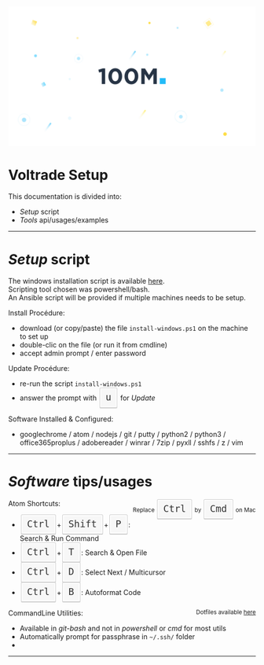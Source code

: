 <style>
kbd {
  display: inline-block;
  padding: 0 .5rem;
  border: var(--border);
  border-radius: 2px;
  background: var(--background-2);
  color: var(--dark-text-1);
  text-transform: none;
  font-weight: 300;
  font-size: 1.2rem;
  font-family: monospace;
  line-height: 1.8;
}
kbd {
  padding: .1em .6em;
  margin: 0 .1em;
  color: #333;
  text-shadow: 0 1px 0 #fff;
  background-color: #f7f7f7;
  border: 1px solid #ccc;
  box-shadow: 0 1px 0px rgba(0, 0, 0, 0.2),0 0 0 2px #ffffff inset;
  white-space: nowrap;
}
</style>

<div class="header">
  <link rel="stylesheet" href="/css/100m.css">
  <img style="position: relative;z-index: -1;" src="/extra/prez/01.jpg" />
  <h1>Voltrade Setup</em></h1>
</div>

This documentation is divided into:
- *Setup* script
- *Tools* api/usages/examples

---

# *Setup* script

The windows installation script is available <a tt href="https://github.com/100-m/back-voltrade/blob/master/setup/install-windows.ps1">here</a>.  
Scripting tool chosen was powershell/bash.  
An Ansible script will be provided if multiple machines needs to be setup.

Install Procédure:
- download (or copy/paste) the file `install-windows.ps1` on the machine to set up
- double-clic on the file (or run it from cmdline)
- accept admin prompt / enter password

Update Procédure:
- re-run the script `install-windows.ps1`
- answer the prompt with <kbd>u</kbd> for *Update*

Software Installed & Configured:
- googlechrome / atom / nodejs / git / putty / python2 / python3 / office365proplus / adobereader / winrar / 7zip / pyxll / sshfs / z / vim

---

# *Software* tips/usages

Atom Shortcuts:<small style="float: right;">Replace <kbd>Ctrl</kbd> by <kbd>Cmd</kbd> on Mac</small>
- <kbd>Ctrl</kbd>+<kbd>Shift</kbd>+<kbd>P</kbd>: Search & Run Command
- <kbd>Ctrl</kbd>+<kbd>T</kbd>: Search & Open File
- <kbd>Ctrl</kbd>+<kbd>D</kbd>: Select Next / Multicursor
- <kbd>Ctrl</kbd>+<kbd>B</kbd>: Autoformat Code

CommandLine Utilities: <small style="float: right;">Dotfiles available <a tt href="https://github.com/vbrajon/dotfiles">here</a></small>
- Available in *git-bash* and not in *powershell* or *cmd* for most utils
- Automatically prompt for passphrase in `~/.ssh/` folder
-

---
